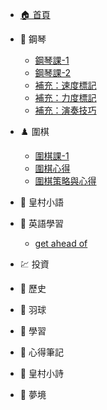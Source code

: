 - [🏠 首頁](README.md)

- 🎹 鋼琴
  - [鋼琴課-1](piano/鋼琴課-1_20250620.md)
  - [鋼琴課-2](piano/鋼琴課-2_20250627.md)
  - [補充：速度標記](piano/鋼琴課-2_20250627-補充01-速度標記.md)
  - [補充：力度標記](piano/鋼琴課-2_20250627-補充02-力度標記.md)
  - [補充：演奏技巧](piano/鋼琴課-2_20250627-補充03-演奏技巧.md)

- ♟️ 圍棋
  - [圍棋課-1](圍棋課-1_20250624.md)
  - [圍棋心得](go/圍棋心得.md)
  - [圍棋策略與心得](go/圍棋策略與心得.md)
  
- 📝 皇村小語

- 📖 英語學習
  - [get ahead of](english/2025-06-26_get-ahead-of.md)

- 💹 投資

- 📜 歷史

- 🏸 羽球

- 📖 學習

- 🤔 心得筆記

- 📝 皇村小詩

- 🌙 夢境
